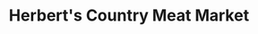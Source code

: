 ---
title: "Herbert's Country Meat Market"
url: /hempstead/herberts-country-meat-market/
shop: butcher
---